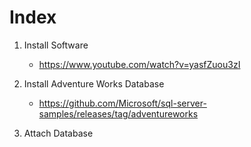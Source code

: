 # Index

1. Install Software
    - https://www.youtube.com/watch?v=yasfZuou3zI

2. Install Adventure Works Database
    - https://github.com/Microsoft/sql-server-samples/releases/tag/adventureworks

3. Attach Database